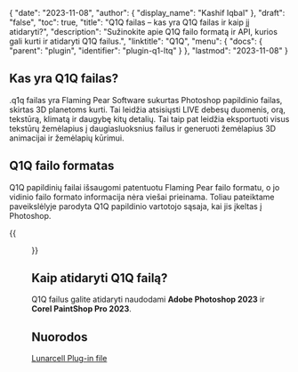 {
  "date": "2023-11-08",
  "author": {
    "display_name": "Kashif Iqbal"
},
  "draft": "false",
  "toc": true,
  "title": "Q1Q failas – kas yra Q1Q failas ir kaip jį atidaryti?",
  "description": "Sužinokite apie Q1Q failo formatą ir API, kurios gali kurti ir atidaryti Q1Q failus.",
  "linktitle": "Q1Q",
  "menu": {
    "docs": {
      "parent": "plugin",
      "identifier": "plugin-q1-ltq"
}
},
  "lastmod": "2023-11-08"
}

## Kas yra Q1Q failas?

.q1q failas yra Flaming Pear Software sukurtas Photoshop papildinio failas, skirtas 3D planetoms kurti. Tai leidžia atsisiųsti LIVE debesų duomenis, orą, tekstūrą, klimatą ir daugybę kitų detalių. Tai taip pat leidžia eksportuoti visus tekstūrų žemėlapius į daugiasluoksnius failus ir generuoti žemėlapius 3D animacijai ir žemėlapių kūrimui.

## Q1Q failo formatas

Q1Q papildinių failai išsaugomi patentuotu Flaming Pear failo formatu, o jo vidinio failo formato informacija nėra viešai prieinama. Toliau pateiktame paveikslėlyje parodyta Q1Q papildinio vartotojo sąsaja, kai jis įkeltas į Photoshop.

{{<figure src=../q1q.png alt=LunarCell PluginFile Format > }}

## Kaip atidaryti Q1Q failą?

Q1Q failus galite atidaryti naudodami **Adobe Photoshop 2023** ir **Corel PaintShop Pro 2023**.

## Nuorodos

[Lunarcell Plug-in file](http://www.flamingpear.com/lunarcell.html)
